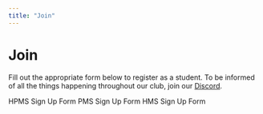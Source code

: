 ```yaml
---
title: "Join"
---
```


<h1 class="text-outline-shadow before:content-['Join']">Join</h1>

Fill out the appropriate form below to register as a student. To be informed of all the things happening throughout our club, join our [Discord](https://discord.acecoding.org).

<div class="flex flex-col space-y-2 lg:space-y-0 lg:flex-row lg:space-x-2 lg:items-start">

<FormLink href="https://hpms.acecoding.org" target="_blank">HPMS Sign Up Form</FormLink>
<FormLink href="https://pms.acecoding.org" target="_blank">PMS Sign Up Form</FormLink>
<FormLink href="https://hms.acecoding.org" target="_blank">HMS Sign Up Form</FormLink>

</div>

